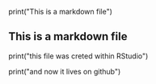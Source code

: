 print("This is a markdown file")
## This is a markdown file

print("this file was creted within RStudio")

print("and now it lives on github")
  